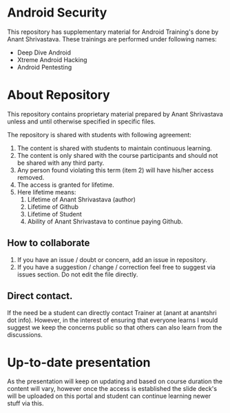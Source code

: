 # Android Security
This repository has supplementary material for Android Training's done by Anant Shrivastava. These trainings are performed under following names:
- Deep Dive Android
- Xtreme Android Hacking
- Android Pentesting


# About Repository

This repository contains proprietary material prepared by Anant Shrivastava unless and until otherwise specified in specific files.

The repository is shared with students with following agreement:

1. The content is shared with students to maintain continuous learning.
2. The content is only shared with the course participants and should not be shared with any third party.
3. Any person found violating this term (item 2) will have his/her access removed.
4. The access is granted for lifetime.
5. Here lifetime means:
    1. Lifetime of Anant Shrivastava (author)
    2. Lifetime of Github
    3. Lifetime of Student
    4. Ability of Anant Shrivastava to continue paying Github.

## How to collaborate

1. If you have an issue / doubt or concern, add an issue in repository. 
2. If you have a suggestion / change / correction feel free to suggest via issues section. Do not edit the file directly.

## Direct contact.
If the need be a student can directly contact Trainer at (anant at anantshri dot info). However, in the interest of ensuring that everyone learns I would suggest we keep the concerns public so that others can also learn from the discussions.

# Up-to-date presentation
As the presentation will keep on updating and based on course duration the content will vary, however once the access is established the slide deck's will be uploaded on this portal and student can continue learning newer stuff via this.
